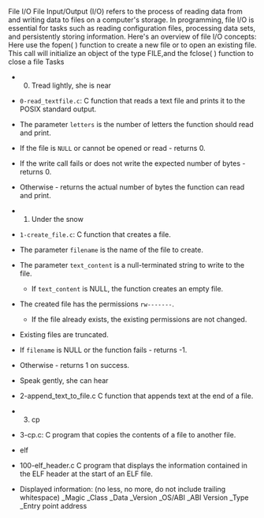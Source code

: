 File I/O File Input/Output (I/O) refers to the process of reading data from and writing data to files on a computer's storage. In programming, file I/O is essential for tasks such as reading configuration files, processing data sets, and persistently storing information.
 Here's an overview of file I/O concepts:
Here  use the fopen( ) function to create a new file or to open an existing file. This call will initialize an object of the type FILE,and the fclose( ) function to close a file
Tasks
* 0. Tread lightly, she is near
* `0-read_textfile.c`: C function that reads a text file and prints it to the POSIX standard output.
* The parameter `letters` is the number of letters the function should read and print.
* If the file is `NULL` or cannot be opened or read - returns 0.
* If the write call fails or does not write the expected number of bytes - returns 0.
* Otherwise - returns the actual number of bytes the function can read and print.

* 1. Under the snow
* `1-create_file.c`: C function that creates a file.
* The parameter `filename` is the name of the file to create.
* The parameter `text_content` is a null-terminated string to write to the file.
  * If `text_content` is NULL, the function creates an empty file.
* The created file has the permissions `rw-------`.
  * If the file already exists, the existing permissions are not changed.
* Existing files are truncated.
* If `filename` is NULL or the function fails - returns -1.
* Otherwise - returns 1 on success.

* Speak gently, she can hear
* 2-append_text_to_file.c C function that appends text at the end of a file.

* 3. cp

* 3-cp.c: C program that copies the contents of a file to another file.

*  elf
* 100-elf_header.c C program that displays the information contained in the ELF header at the start of an ELF file.
* Displayed information: (no less, no more, do not include trailing whitespace)
_Magic
_Class
_Data
_Version
_OS/ABI
_ABI Version
_Type
_Entry point address
